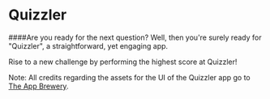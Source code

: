 # Quizzler

####Are you ready for the next question? Well, then you're surely ready for "Quizzler", a straightforward, yet engaging app.

Rise to a new challenge by performing the highest score at Quizzler!

Note: All credits regarding the assets for the UI of the Quizzler app go to <a href="https://appbrewery.com/">The App Brewery</a>.


